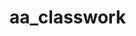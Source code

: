 # aa_classwork































































































































































































































































